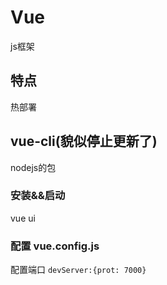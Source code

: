 # Vue
js框架
## 特点
热部署
## vue-cli(貌似停止更新了)
nodejs的包
### 安装&&启动
vue ui
### 配置 vue.config.js
配置端口
`devServer:{prot: 7000}`
